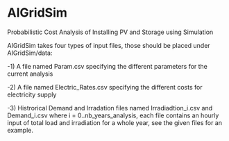 # AIGridSim
Probabilistic Cost Analysis of Installing PV and Storage using Simulation

AIGridSim takes four types of input files, those should be placed under AIGridSim/data:

-1) A file named Param.csv specifying the different parameters for the current analysis

-2) A file named Electric_Rates.csv specifying the different costs for electricity supply

-3) Histrorical Demand and Irradation files named Irradiadtion_i.csv and Demand_i.csv where i = 0..nb_years_analysis, each file contains an hourly input of total load and irradiation for a whole year, see the given files for an example.
